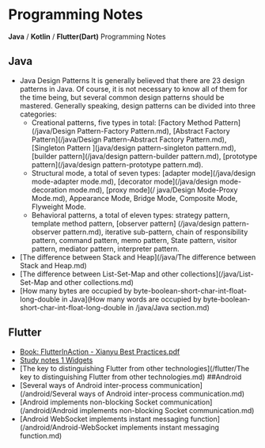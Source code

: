 # Programming Notes
**Java** / **Kotlin** / **Flutter(Dart)** Programming Notes

## Java
* Java Design Patterns
     It is generally believed that there are 23 design patterns in Java. Of course, it is not necessary to know all of them for the time being, but several common design patterns should be mastered.
     Generally speaking, design patterns can be divided into three categories:
   * Creational patterns, five types in total: [Factory Method Pattern](/java/Design Pattern-Factory Pattern.md), [Abstract Factory Pattern](/java/Design Pattern-Abstract Factory Pattern.md), [Singleton Pattern ](java/design pattern-singleton pattern.md), [builder pattern](/java/design pattern-builder pattern.md), [prototype pattern](/java/design pattern-prototype pattern.md).
   * Structural mode, a total of seven types: [adapter mode](/java/design mode-adapter mode.md), [decorator mode](/java/design mode-decoration mode.md), [proxy mode](/ java/Design Mode-Proxy Mode.md), Appearance Mode, Bridge Mode, Composite Mode, Flyweight Mode.
   * Behavioral patterns, a total of eleven types: strategy pattern, template method pattern, [observer pattern] (/java/design pattern-observer pattern.md), iterative sub-pattern, chain of responsibility pattern, command pattern, memo pattern, State pattern, visitor pattern, mediator pattern, interpreter pattern.
* [The difference between Stack and Heap](/java/The difference between Stack and Heap.md)
* [The difference between List-Set-Map and other collections](/java/List-Set-Map and other collections.md)
* [How many bytes are occupied by byte-boolean-short-char-int-float-long-double in Java](How many words are occupied by byte-boolean-short-char-int-float-long-double in /java/Java section.md)

## Flutter
* [Book: FlutterInAction - Xianyu Best Practices.pdf](/flutter/FlutterInAction.pdf)
* [Study notes 1 Widgets](/flutter/widgets.md)
* [The key to distinguishing Flutter from other technologies](/flutter/The key to distinguishing Flutter from other technologies.md)
##Android
* [Several ways of Android inter-process communication](/android/Several ways of Android inter-process communication.md)
* [Android implements non-blocking Socket communication](/android/Android implements non-blocking Socket communication.md)
* [Android WebSocket implements instant messaging function](/android/Android-WebSocket implements instant messaging function.md)
